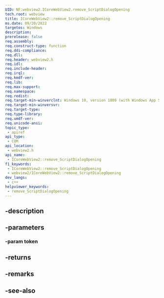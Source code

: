```yaml
---
UID: NF:webview2.ICoreWebView2.remove_ScriptDialogOpening
tech.root: webview
title: ICoreWebView2::remove_ScriptDialogOpening
ms.date: 09/20/2022
targetos: Windows
description: 
prerelease: false
req.assembly: 
req.construct-type: function
req.ddi-compliance: 
req.dll: 
req.header: webview2.h
req.idl: 
req.include-header: 
req.irql: 
req.kmdf-ver: 
req.lib: 
req.max-support: 
req.namespace: 
req.redist: 
req.target-min-winverclnt: Windows 10, version 1809 (with Windows App SDK 1.1 or later)
req.target-min-winversvr: 
req.target-type: 
req.type-library: 
req.umdf-ver: 
req.unicode-ansi: 
topic_type:
 - apiref
api_type:
 - COM
api_location:
 - webview2.h
api_name:
 - ICoreWebView2::remove_ScriptDialogOpening
f1_keywords:
 - ICoreWebView2::remove_ScriptDialogOpening
 - webview2/ICoreWebView2::remove_ScriptDialogOpening
dev_langs:
 - c++
helpviewer_keywords:
 - remove_ScriptDialogOpening
---
```


## -description

## -parameters

### -param token

## -returns

## -remarks

## -see-also

